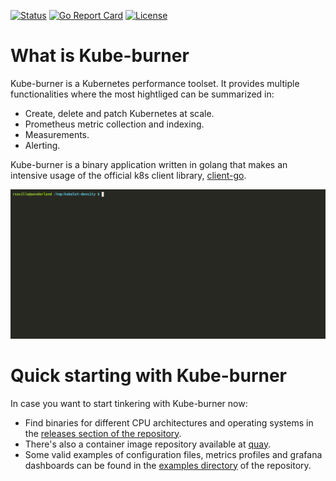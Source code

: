 [![Status](https://github.com/cloud-bulldozer/kube-burner/actions/workflows/pullrequest.yml/badge.svg?branch=master&event=push)](https://github.com/cloud-bulldozer/kube-burner/actions/workflows/pullrequest.yml)
[![Go Report Card](https://goreportcard.com/badge/github.com/cloud-bulldozer/kube-burner)](https://goreportcard.com/report/github.com/cloud-bulldozer/kube-burner)
[![License](https://img.shields.io/badge/License-Apache%202.0-blue.svg)](https://opensource.org/licenses/Apache-2.0)

# What is Kube-burner

Kube-burner is a Kubernetes performance toolset. It provides multiple functionalities where the most hightliged can be summarized in:

- Create, delete and patch Kubernetes at scale.
- Prometheus metric collection and indexing.
- Measurements.
- Alerting.

Kube-burner is a binary application written in golang that makes an intensive usage of the official k8s client library, [client-go](https://github.com/kubernetes/client-go).

![Demo](media/demo.gif)

# Quick starting with Kube-burner

In case you want to start tinkering with Kube-burner now:

- Find binaries for different CPU architectures and operating systems in the [releases section of the repository](https://github.com/cloud-bulldozer/kube-burner/releases).
- There's also a container image repository available at [quay](https://quay.io/repository/cloud-bulldozer/kube-burner?tab=tags).
- Some valid examples of configuration files, metrics profiles and grafana dashboards can be found in the [examples directory](https://github.com/cloud-bulldozer/kube-burner/tree/master/examples) of the repository.
